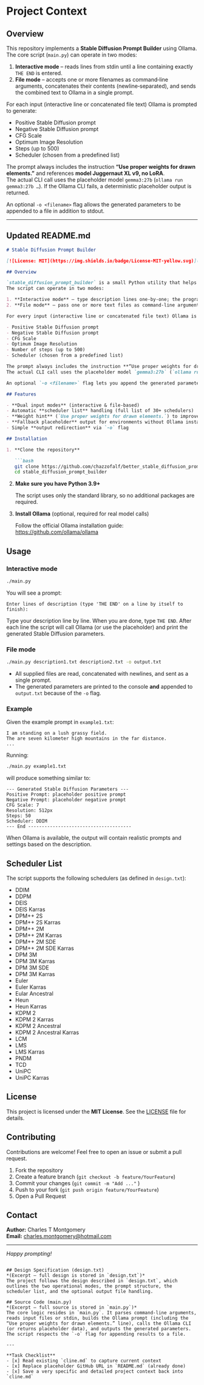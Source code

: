 # Project Context

## Overview
This repository implements a **Stable Diffusion Prompt Builder** using Ollama.  
The core script (`main.py`) can operate in two modes:

1. **Interactive mode** – reads lines from stdin until a line containing exactly `THE END` is entered.  
2. **File mode** – accepts one or more filenames as command‑line arguments, concatenates their contents (newline‑separated), and sends the combined text to Ollama in a single prompt.

For each input (interactive line or concatenated file text) Ollama is prompted to generate:

* Positive Stable Diffusion prompt  
* Negative Stable Diffusion prompt  
* CFG Scale  
* Optimum Image Resolution  
* Steps (up to 500)  
* Scheduler (chosen from a predefined list)

The prompt always includes the instruction **“Use proper weights for drawn elements.”** and references **model Juggernaut XL v9, no LoRA**.  
The actual CLI call uses the placeholder model `gemma3:27b` (`ollama run gemma3:27b …`). If the Ollama CLI fails, a deterministic placeholder output is returned.

An optional `-o <filename>` flag allows the generated parameters to be appended to a file in addition to stdout.

---

## Updated README.md
```markdown
# Stable Diffusion Prompt Builder

[![License: MIT](https://img.shields.io/badge/License-MIT-yellow.svg)](LICENSE)

## Overview

`stable_diffusion_prompt_builder` is a small Python utility that helps you iteratively construct prompts for **Stable Diffusion** using **Ollama**.  
The script can operate in two modes:

1. **Interactive mode** – type description lines one‑by‑one; the program stops when you enter a line containing exactly `THE END`.  
2. **File mode** – pass one or more text files as command‑line arguments; their contents are concatenated (newline‑separated) and sent to Ollama in a single request.

For every input (interactive line or concatenated file text) Ollama is asked to generate:

- Positive Stable Diffusion prompt  
- Negative Stable Diffusion prompt  
- CFG Scale  
- Optimum Image Resolution  
- Number of steps (up to 500)  
- Scheduler (chosen from a predefined list)

The prompt always includes the instruction **“Use proper weights for drawn elements.”** and references **model Juggernaut XL v9, no LoRA**.  
The actual CLI call uses the placeholder model `gemma3:27b` (`ollama run gemma3:27b …`). If the Ollama CLI fails, deterministic placeholder output is returned.

An optional `-o <filename>` flag lets you append the generated parameters to a file in addition to printing them to stdout.

## Features

- **Dual input modes** (interactive & file‑based)  
- Automatic **scheduler list** handling (full list of 30+ schedulers)  
- **Weight hint** (`Use proper weights for drawn elements.`) to improve prompt quality  
- **Fallback placeholder** output for environments without Ollama installed  
- Simple **output redirection** via `-o` flag  

## Installation

1. **Clone the repository**

   ```bash
   git clone https://github.com/chazzofalf/better_stable_diffusion_prompts
   cd stable_diffusion_prompt_builder
   ```

2. **Make sure you have Python 3.9+**  

   The script uses only the standard library, so no additional packages are required.

3. **Install Ollama** (optional, required for real model calls)

   Follow the official Ollama installation guide: https://github.com/ollama/ollama

## Usage

### Interactive mode

```bash
./main.py
```

You will see a prompt:

```
Enter lines of description (type 'THE END' on a line by itself to finish):
```

Type your description line by line. When you are done, type `THE END`. After each line the script will call Ollama (or use the placeholder) and print the generated Stable Diffusion parameters.

### File mode

```bash
./main.py description1.txt description2.txt -o output.txt
```

- All supplied files are read, concatenated with newlines, and sent as a single prompt.  
- The generated parameters are printed to the console **and** appended to `output.txt` because of the `-o` flag.

### Example

Given the example prompt in `example1.txt`:

```
I am standing on a lush grassy field.
The are seven kilometer high mountains in the far distance.
...
```

Running:

```bash
./main.py example1.txt
```

will produce something similar to:

```
--- Generated Stable Diffusion Parameters ---
Positive Prompt: placeholder positive prompt
Negative Prompt: placeholder negative prompt
CFG Scale: 7
Resolution: 512px
Steps: 50
Scheduler: DDIM
--- End --------------------------------------
```

When Ollama is available, the output will contain realistic prompts and settings based on the description.

## Scheduler List

The script supports the following schedulers (as defined in `design.txt`):

- DDIM
- DDPM
- DEIS
- DEIS Karras
- DPM++ 2S
- DPM++ 2S Karras
- DPM++ 2M
- DPM++ 2M Karras
- DPM++ 2M SDE
- DPM++ 2M SDE Karras
- DPM 3M
- DPM 3M Karras
- DPM 3M SDE
- DPM 3M Karras
- Euler
- Euler Karras
- Eular Ancestral
- Heun
- Heun Karras
- KDPM 2
- KDPM 2 Karras
- KDPM 2 Ancestral
- KDPM 2 Ancestral Karras
- LCM
- LMS
- LMS Karras
- PNDM
- TCD
- UniPC
- UniPC Karras

## License

This project is licensed under the **MIT License**. See the [LICENSE](LICENSE) file for details.

## Contributing

Contributions are welcome! Feel free to open an issue or submit a pull request.

1. Fork the repository  
2. Create a feature branch (`git checkout -b feature/YourFeature`)  
3. Commit your changes (`git commit -m "Add ..."` )  
4. Push to your fork (`git push origin feature/YourFeature`)  
5. Open a Pull Request

## Contact

**Author:** Charles T Montgomery  
**Email:** charles.montgomery@hotmail.com  

---

*Happy prompting!*
```

## Design Specification (design.txt)
*(Excerpt – full design is stored in `design.txt`)*  
The project follows the design described in `design.txt`, which outlines the two operational modes, the prompt structure, the scheduler list, and the optional output file handling.

## Source Code (main.py)
*(Excerpt – full source is stored in `main.py`)*  
The core logic resides in `main.py`. It parses command‑line arguments, reads input files or stdin, builds the Ollama prompt (including the “Use proper weights for drawn elements.” line), calls the Ollama CLI (or returns placeholder data), and outputs the generated parameters. The script respects the `-o` flag for appending results to a file.

---

**Task Checklist**
- [x] Read existing `cline.md` to capture current context  
- [x] Replace placeholder GitHub URL in `README.md` (already done)  
- [x] Save a very specific and detailed project context back into `cline.md`

